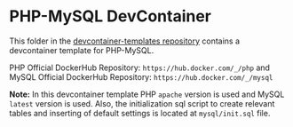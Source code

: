 # PHP-MySQL DevContainer

This folder in the [devcontainer-templates repository](https://github.com/projectasuras/devcontainer-templates) contains a devcontainer template for PHP-MySQL.

PHP Official DockerHub Repository: `https://hub.docker.com/_/php` and MySQL Official DockerHub Repository: `https://hub.docker.com/_/mysql`

**Note:** In this devcontainer template PHP `apache` version is used and MySQL `latest` version is used. Also, the initialization sql script to create relevant tables and inserting of default settings is located at `mysql/init.sql` file.